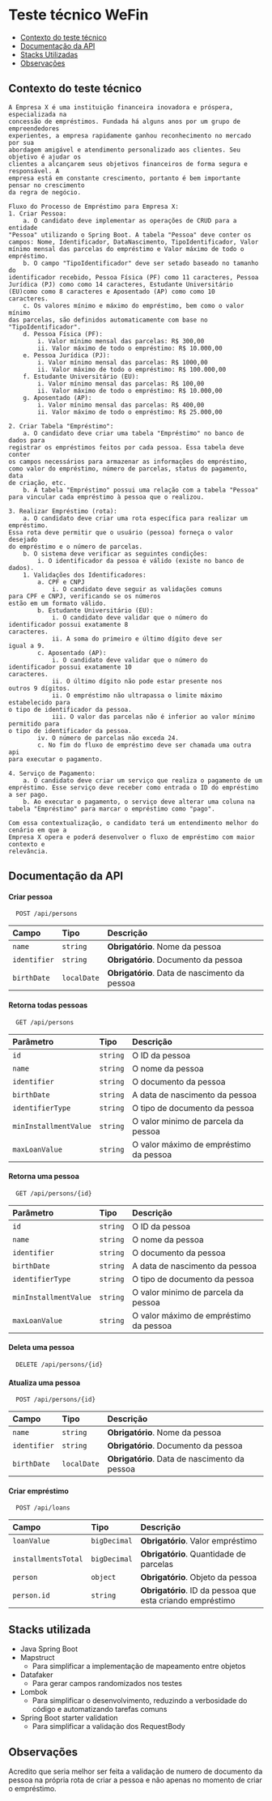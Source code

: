 # Teste técnico WeFin

- [Contexto do teste técnico](#contexto-do-teste-técnico)
- [Documentação da API](#documentação-da-api)
- [Stacks Utilizadas](#stacks-utilizada)
- [Observações](#observações)
  
## Contexto do teste técnico

```
A Empresa X é uma instituição financeira inovadora e próspera, especializada na
concessão de empréstimos. Fundada há alguns anos por um grupo de empreendedores
experientes, a empresa rapidamente ganhou reconhecimento no mercado por sua
abordagem amigável e atendimento personalizado aos clientes. Seu objetivo é ajudar os
clientes a alcançarem seus objetivos financeiros de forma segura e responsável. A
empresa está em constante crescimento, portanto é bem importante pensar no crescimento
da regra de negócio.

Fluxo do Processo de Empréstimo para Empresa X:
1. Criar Pessoa:
    a. O candidato deve implementar as operações de CRUD para a entidade
"Pessoa" utilizando o Spring Boot. A tabela "Pessoa" deve conter os
campos: Nome, Identificador, DataNascimento, TipoIdentificador, Valor
mínimo mensal das parcelas do empréstimo e Valor máximo de todo o
empréstimo.
    b. O campo "TipoIdentificador" deve ser setado baseado no tamanho do
identificador recebido, Pessoa Física (PF) como 11 caracteres, Pessoa
Jurídica (PJ) como como 14 caracteres, Estudante Universitário
(EU)como como 8 caracteres e Aposentado (AP) como como 10
caracteres.
    c. Os valores mínimo e máximo do empréstimo, bem como o valor mínimo
das parcelas, são definidos automaticamente com base no
"TipoIdentificador".
    d. Pessoa Física (PF):
        i. Valor mínimo mensal das parcelas: R$ 300,00
        ii. Valor máximo de todo o empréstimo: R$ 10.000,00
    e. Pessoa Jurídica (PJ):
        i. Valor mínimo mensal das parcelas: R$ 1000,00
        ii. Valor máximo de todo o empréstimo: R$ 100.000,00
    f. Estudante Universitário (EU):
        i. Valor mínimo mensal das parcelas: R$ 100,00
        ii. Valor máximo de todo o empréstimo: R$ 10.000,00
    g. Aposentado (AP):
        i. Valor mínimo mensal das parcelas: R$ 400,00
        ii. Valor máximo de todo o empréstimo: R$ 25.000,00

2. Criar Tabela "Empréstimo":
    a. O candidato deve criar uma tabela "Empréstimo" no banco de dados para
registrar os empréstimos feitos por cada pessoa. Essa tabela deve conter
os campos necessários para armazenar as informações do empréstimo,
como valor do empréstimo, número de parcelas, status do pagamento, data
de criação, etc.
    b. A tabela "Empréstimo" possui uma relação com a tabela "Pessoa"
para vincular cada empréstimo à pessoa que o realizou.

3. Realizar Empréstimo (rota):
    a. O candidato deve criar uma rota específica para realizar um empréstimo.
Essa rota deve permitir que o usuário (pessoa) forneça o valor desejado
do empréstimo e o número de parcelas.
    b. O sistema deve verificar as seguintes condições:
        i. O identificador da pessoa é válido (existe no banco de dados).
    1. Validações dos Identificadores:
        a. CPF e CNPJ
            i. O candidato deve seguir as validações comuns
para CPF e CNPJ, verificando se os números
estão em um formato válido.
        b. Estudante Universitário (EU):
            i. O candidato deve validar que o número do
identificador possui exatamente 8
caracteres.
            ii. A soma do primeiro e último dígito deve ser
igual a 9.
        c. Aposentado (AP):
            i. O candidato deve validar que o número do
identificador possui exatamente 10
caracteres.
            ii. O último dígito não pode estar presente nos
outros 9 dígitos.
            ii. O empréstimo não ultrapassa o limite máximo estabelecido para
o tipo de identificador da pessoa.
            iii. O valor das parcelas não é inferior ao valor mínimo permitido para
o tipo de identificador da pessoa.
        iv. O número de parcelas não exceda 24.
        c. No fim do fluxo de empréstimo deve ser chamada uma outra api
para executar o pagamento.

4. Serviço de Pagamento:
    a. O candidato deve criar um serviço que realiza o pagamento de um
empréstimo. Esse serviço deve receber como entrada o ID do empréstimo
a ser pago.
    b. Ao executar o pagamento, o serviço deve alterar uma coluna na
tabela "Empréstimo" para marcar o empréstimo como "pago".

Com essa contextualização, o candidato terá um entendimento melhor do cenário em que a
Empresa X opera e poderá desenvolver o fluxo de empréstimo com maior contexto e
relevância.
```
## Documentação da API

#### Criar pessoa

```http
  POST /api/persons
```

| Campo   | Tipo       | Descrição                           |
| :---------- | :--------- | :---------------------------------- |
| `name` | `string` | **Obrigatório**. Nome da pessoa |
| `identifier` | `string` | **Obrigatório**. Documento da pessoa |
| `birthDate` | `localDate` | **Obrigatório**. Data de nascimento da pessoa |

#### Retorna todas pessoas

```http
  GET /api/persons
```

| Parâmetro   | Tipo       | Descrição                                   |
| :---------- | :--------- | :------------------------------------------ |
| `id`      | `string` | O ID da pessoa |
| `name`      | `string` | O nome da pessoa |
| `identifier`      | `string` | O documento da pessoa |
| `birthDate`      | `string` | A data de nascimento da pessoa |
| `identifierType`      | `string` | O tipo de documento da pessoa |
| `minInstallmentValue`      | `string` | O valor minimo de parcela da pessoa |
| `maxLoanValue`      | `string` | O valor máximo de empréstimo da pessoa |

#### Retorna uma pessoa

```http
  GET /api/persons/{id}
```

| Parâmetro   | Tipo       | Descrição                                   |
| :---------- | :--------- | :------------------------------------------ |
| `id`      | `string` | O ID da pessoa |
| `name`      | `string` | O nome da pessoa |
| `identifier`      | `string` | O documento da pessoa |
| `birthDate`      | `string` | A data de nascimento da pessoa |
| `identifierType`      | `string` | O tipo de documento da pessoa |
| `minInstallmentValue`      | `string` | O valor minimo de parcela da pessoa |
| `maxLoanValue`      | `string` | O valor máximo de empréstimo da pessoa |

#### Deleta uma pessoa

```http
  DELETE /api/persons/{id}
```

#### Atualiza uma pessoa

```http
  POST /api/persons/{id}
```

| Campo   | Tipo       | Descrição                           |
| :---------- | :--------- | :---------------------------------- |
| `name` | `string` | **Obrigatório**. Nome da pessoa |
| `identifier` | `string` | **Obrigatório**. Documento da pessoa |
| `birthDate` | `localDate` | **Obrigatório**. Data de nascimento da pessoa |

#### Criar empréstimo

```http
  POST /api/loans
```

| Campo   | Tipo       | Descrição                           |
| :---------- | :--------- | :---------------------------------- |
| `loanValue` | `bigDecimal` | **Obrigatório**. Valor empréstimo |
| `installmentsTotal` | `bigDecimal` | **Obrigatório**. Quantidade de parcelas |
| `person` | `object` | **Obrigatório**. Objeto da pessoa |
| `person.id` | `string` | **Obrigatório**. ID da pessoa que esta criando empréstimo |

## Stacks utilizada

- Java Spring Boot
- Mapstruct
    - Para simplificar a implementação de mapeamento entre objetos
- Datafaker
    - Para gerar campos randomizados nos testes
- Lombok
    - Para simplificar o desenvolvimento, reduzindo a verbosidade do código e automatizando tarefas comuns
- Spring Boot starter validation
    - Para simplificar a validação dos RequestBody

## Observações

Acredito que seria melhor ser feita a validação de numero de documento da pessoa na própria rota de criar a pessoa e não apenas no momento de criar o empréstimo.

